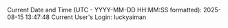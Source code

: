 Current Date and Time (UTC - YYYY-MM-DD HH:MM:SS formatted): 2025-08-15 13:47:48
Current User's Login: luckyaiman
